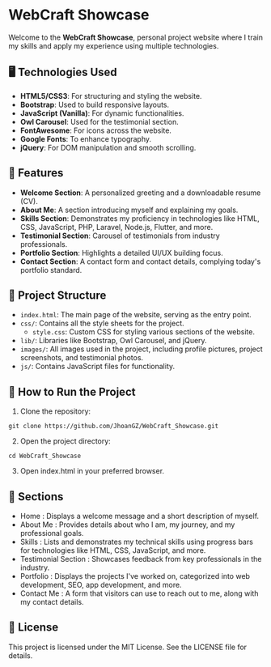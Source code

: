 # WebCraft Showcase 

Welcome to the **WebCraft Showcase**, personal project website where I train my skills and apply my experience using multiple technologies.

## 🖥️ Technologies Used

- **HTML5/CSS3**: For structuring and styling the website.
- **Bootstrap**: Used to build responsive layouts.
- **JavaScript (Vanilla)**: For dynamic functionalities.
- **Owl Carousel**: Used for the testimonial section.
- **FontAwesome**: For icons across the website.
- **Google Fonts**: To enhance typography.
- **jQuery**: For DOM manipulation and smooth scrolling.

## 🌟 Features

- **Welcome Section**: A personalized greeting and a downloadable resume (CV).
- **About Me**: A section introducing myself and explaining my goals.
- **Skills Section**: Demonstrates my proficiency in technologies like HTML, CSS, JavaScript, PHP, Laravel, Node.js, Flutter, and more.
- **Testimonial Section**: Carousel of testimonials from industry professionals.
- **Portfolio Section**: Highlights a detailed UI/UX building focus.
- **Contact Section**: A contact form and contact details, complying today's portfolio standard.

## 📁 Project Structure

- `index.html`: The main page of the website, serving as the entry point.
- `css/`: Contains all the style sheets for the project.
  - `style.css`: Custom CSS for styling various sections of the website.
- `lib/`: Libraries like Bootstrap, Owl Carousel, and jQuery.
- `images/`: All images used in the project, including profile pictures, project screenshots, and testimonial photos.
- `js/`: Contains JavaScript files for functionality.

## 🚀 How to Run the Project

1. Clone the repository:
  ````
  git clone https://github.com/JhoanGZ/WebCraft_Showcase.git
  ````
2. Open the project directory:
  ````
  cd WebCraft_Showcase
  ````
3. Open index.html in your preferred browser.

## 🎯 Sections
- Home
  : Displays a welcome message and a short description of myself.
- About Me
  : Provides details about who I am, my journey, and my professional goals.
- Skills
  : Lists and demonstrates my technical skills using progress bars for technologies like HTML, CSS, JavaScript, and more.
- Testimonial Section
  : Showcases feedback from key professionals in the industry.
- Portfolio
  : Displays the projects I've worked on, categorized into web development, SEO, app development, and more.
- Contact Me
  : A form that visitors can use to reach out to me, along with my contact details.

## 📝 License
This project is licensed under the MIT License. See the LICENSE file for details.
